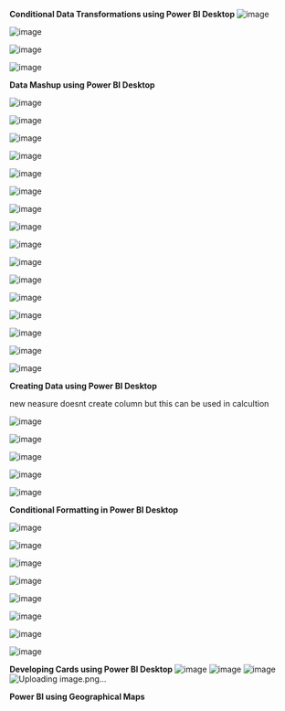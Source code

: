 **Conditional Data Transformations using Power BI Desktop**
![image](https://github.com/princit/Data_Analysis_and_Bussiness_Intelligence/assets/29123911/9f2c7375-81b3-40bb-a1d5-5aa4c0ecf802)

![image](https://github.com/princit/Data_Analysis_and_Bussiness_Intelligence/assets/29123911/5c9715e0-053e-4006-a024-04b81a9819c7)

![image](https://github.com/princit/Data_Analysis_and_Bussiness_Intelligence/assets/29123911/f43511de-4e6f-4daa-aa34-b12e9adb2aaf)

![image](https://github.com/princit/Data_Analysis_and_Bussiness_Intelligence/assets/29123911/c4ab1021-2308-4b51-ba98-4ce832109667)

**Data Mashup using Power BI Desktop**

![image](https://github.com/princit/Data_Analysis_and_Bussiness_Intelligence/assets/29123911/59bd2250-4b26-4e1d-844a-3d2750d709e9)

![image](https://github.com/princit/Data_Analysis_and_Bussiness_Intelligence/assets/29123911/2d7e9242-df56-4d2a-9c98-1daf6126fc5f)

![image](https://github.com/princit/Data_Analysis_and_Bussiness_Intelligence/assets/29123911/badb84f7-a6ea-40ba-b444-1ec6c29e6391)

![image](https://github.com/princit/Data_Analysis_and_Bussiness_Intelligence/assets/29123911/4f5c133e-38ce-47a1-b8a7-df91046ed801)

![image](https://github.com/princit/Data_Analysis_and_Bussiness_Intelligence/assets/29123911/c957f256-8406-4c18-a028-4c3cb1959bb9)

![image](https://github.com/princit/Data_Analysis_and_Bussiness_Intelligence/assets/29123911/6b8640c8-eaf5-4dc1-a8d1-dde159b26b52)

![image](https://github.com/princit/Data_Analysis_and_Bussiness_Intelligence/assets/29123911/5a8a136b-441a-455a-9a07-7fc95fcbc298)

![image](https://github.com/princit/Data_Analysis_and_Bussiness_Intelligence/assets/29123911/c6778156-d878-484d-9311-08fd3e03da66)

![image](https://github.com/princit/Data_Analysis_and_Bussiness_Intelligence/assets/29123911/d01d47cb-c710-4c9d-b6e7-d0c959e20596)

![image](https://github.com/princit/Data_Analysis_and_Bussiness_Intelligence/assets/29123911/bb4da048-ab6e-4b9a-97c3-f3bc7076fbe9)

![image](https://github.com/princit/Data_Analysis_and_Bussiness_Intelligence/assets/29123911/f26c4504-3499-47c2-8b11-8376ec3dad48)

![image](https://github.com/princit/Data_Analysis_and_Bussiness_Intelligence/assets/29123911/180e0c8e-2cca-4d70-a2ff-4b94c0e2245d)

![image](https://github.com/princit/Data_Analysis_and_Bussiness_Intelligence/assets/29123911/8af9700d-646b-44ca-88cc-90ab988d50b8)

![image](https://github.com/princit/Data_Analysis_and_Bussiness_Intelligence/assets/29123911/a19b0177-2e69-4dbe-aec6-34a17f2f8598)

![image](https://github.com/princit/Data_Analysis_and_Bussiness_Intelligence/assets/29123911/a734d7a2-ebd3-49ee-9591-bc2c653ef8b8)

![image](https://github.com/princit/Data_Analysis_and_Bussiness_Intelligence/assets/29123911/46e58332-41ae-4d60-893b-ec959b869f99)

**Creating Data using Power BI Desktop**

new neasure doesnt create column but this can be used in calcultion

![image](https://github.com/princit/Data_Analysis_and_Bussiness_Intelligence/assets/29123911/79ac21ff-a539-4ce9-affa-737d15bb7ccc)

![image](https://github.com/princit/Data_Analysis_and_Bussiness_Intelligence/assets/29123911/48c3528a-2f1a-432f-a282-30ebcb946211)

![image](https://github.com/princit/Data_Analysis_and_Bussiness_Intelligence/assets/29123911/a6d4fc32-3555-4851-b987-cdf6137844bd)

![image](https://github.com/princit/Data_Analysis_and_Bussiness_Intelligence/assets/29123911/3dbcb782-35ba-4d5d-b2ab-a12fe19d64dc)

![image](https://github.com/princit/Data_Analysis_and_Bussiness_Intelligence/assets/29123911/283a0b0c-ffc5-40a7-9857-ca3b96f96c7a)

**Conditional Formatting in Power BI Desktop**

![image](https://github.com/princit/Data_Analysis_and_Bussiness_Intelligence/assets/29123911/14d34b15-e284-4b0b-8756-01a46dd72b08)

![image](https://github.com/princit/Data_Analysis_and_Bussiness_Intelligence/assets/29123911/496a94c9-eee4-4fe7-a446-13027d9039a5)

![image](https://github.com/princit/Data_Analysis_and_Bussiness_Intelligence/assets/29123911/682e5b77-bcc9-4d3a-9875-ff97a40e56d1)

![image](https://github.com/princit/Data_Analysis_and_Bussiness_Intelligence/assets/29123911/84872494-1ea3-4998-adb3-beb52bae80d4)

![image](https://github.com/princit/Data_Analysis_and_Bussiness_Intelligence/assets/29123911/3d9c2f15-4c1e-4153-9da4-2bb17c1a05dd)

![image](https://github.com/princit/Data_Analysis_and_Bussiness_Intelligence/assets/29123911/d5342f63-d888-48cd-bf73-76884e2ada01)

![image](https://github.com/princit/Data_Analysis_and_Bussiness_Intelligence/assets/29123911/48825a77-278e-4541-b245-ee46b4cbbc5c)

![image](https://github.com/princit/Data_Analysis_and_Bussiness_Intelligence/assets/29123911/436836b3-1ffb-4895-b7f0-551411c3c83b)


**Developing Cards using Power BI Desktop**
![image](https://github.com/princit/Data_Analysis_and_Bussiness_Intelligence/assets/29123911/2592d1d9-7372-40a0-b387-911e8382a6d3)
![image](https://github.com/princit/Data_Analysis_and_Bussiness_Intelligence/assets/29123911/7a0f63a6-1a45-47dd-818a-9bc931f93851)
![image](https://github.com/princit/Data_Analysis_and_Bussiness_Intelligence/assets/29123911/80c7c499-b49f-43b6-a9d9-8444a4e271c2)
![Uploading image.png…]()

 **Power BI using Geographical Maps**
